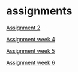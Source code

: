 # assignments

[Assignment 2](https://github.com/GijsLaros/assignments/blob/master/Assignment%201%20Gijs%20Laros.ipynb)

[Assignment week 4](https://github.com/GijsLaros/assignments/blob/master/Assignment_week_4_deel2.ipynb)

[Assignment week 5](https://github.com/GijsLaros/assignments/blob/master/Assignment_week_5.ipynb)

[Assignment week 6](https://github.com/GijsLaros/assignments/blob/master/assignment4.ipynb)
